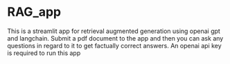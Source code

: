 # RAG_app
This is a streamlit app for retrieval augmented generation using openai gpt and langchain. 
Submit a pdf document to the app and then you can ask any questions in regard to it to get factually correct answers.
An openai api key is required to run this app
